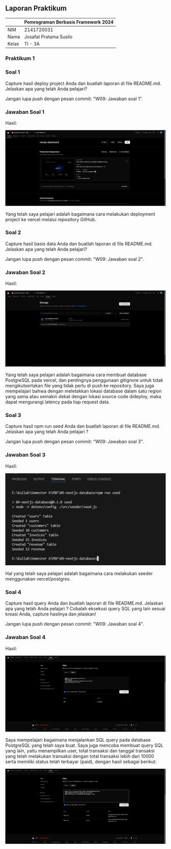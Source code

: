 ## Laporan Praktikum

|  | Pemrograman Berbasis Framework 2024 |
|--|--|
| NIM |  2141720031 |
| Nama |  Josafat Pratama Susilo |
| Kelas | TI - 3A |

### Praktikum 1

### Soal 1

Capture hasil deploy project Anda dan buatlah laporan di file README.md. Jelaskan apa yang telah Anda pelajari?

Jangan lupa push dengan pesan commit: "W09: Jawaban soal 1".

### Jawaban Soal 1

Hasil:

![Hasil](assets-report/1.png)

Yang telah saya pelajari adalah bagaimana cara melakukan deployment project ke vercel melalui repository GitHub. 

### Soal 2

Capture hasil basis data Anda dan buatlah laporan di file README.md. Jelaskan apa yang telah Anda pelajari?

Jangan lupa push dengan pesan commit: "W09: Jawaban soal 2".

### Jawaban Soal 2

Hasil:

![Hasil](assets-report/2.png)

Yang telah saya pelajari adalah bagaimana cara membuat database PostgreSQL pada vercel, dan pentingnya penggunaan gitignore untuk tidak mengikutsertakan file yang tidak perlu di push ke repository. Saya juga mempelajari bahwa dengan meletakkan lokasi database dalam satu region yang sama atau semakin dekat dengan lokasi source code dideploy, maka dapat mengurangi latency pada tiap request data.

### Soal 3

Capture hasil npm run seed Anda dan buatlah laporan di file README.md. Jelaskan apa yang telah Anda pelajari ?

Jangan lupa push dengan pesan commit: "W09: Jawaban soal 3".

### Jawaban Soal 3

Hasil:

![Hasil](assets-report/3.png)

Hal yang telah saya pelajari adalah bagaimana cara melakukan seeder menggunakan vercel/postgres.

### Soal 4

Capture hasil query Anda dan buatlah laporan di file README.md. Jelaskan apa yang telah Anda pelajari ? Cobalah eksekusi query SQL yang lain sesuai kreasi Anda, capture hasilnya dan jelaskan!

Jangan lupa push dengan pesan commit: "W09: Jawaban soal 4".

### Jawaban Soal 4

Hasil:

![Hasil](assets-report/4-1.png)

Saya mempelajari bagaimana menjalankan SQL query pada database PostgreSQL yang telah saya buat. Saya juga mencoba membuat query SQL yang lain, yaitu menampilkan user, total transaksi dan tanggal transaksi yang telah melakukan transaksi dengan total transaksi lebih dari 10000 serta memiliki status telah terbayar (paid), dengan hasil sebagai berikut:

![Hasil](assets-report/4-2.png)